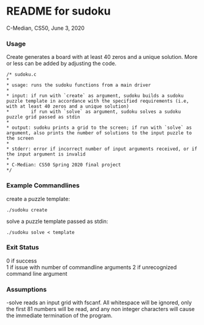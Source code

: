 # README for sudoku
C-Median, CS50, June 3, 2020

### Usage ###     
 
Create generates a board with at least 40 zeros and a unique solution. More or less can be added by adjusting the code. 
  
````
/* sudoku.c
*
* usage: runs the sudoku functions from a main driver
*
* input: if run with `create` as argument, sudoku builds a sudoku puzzle template in accordance with the specified requirements (i.e, with at least 40 zeros and a unique solution)  
*        if run with `solve` as argument, sudoku solves a sudoku puzzle grid passed as stdin  
*
* output: sudoku prints a grid to the screen; if run with `solve` as argument, also prints the number of solutions to the input puzzle to the screen
*
* stderr: error if incorrect number of input arguments received, or if the input argument is invalid
*
* C-Median: CS50 Spring 2020 final project
*/
````  
  
### Example Commandlines ###  
  
create a puzzle template:  
````  
./sudoku create   
````    
solve a puzzle template passed as stdin:  
```  
./sudoku solve < template  
````  
  
### Exit Status ###  
  
0 if success  
1 if issue with number of commandline arguments 
2 if unrecognized command line argument
  
  
### Assumptions ###  

-solve reads an input grid with fscanf. All whitespace will be ignored, only the first 81 numbers will be read, and any non integer characters will cause the immediate termination of the program.



